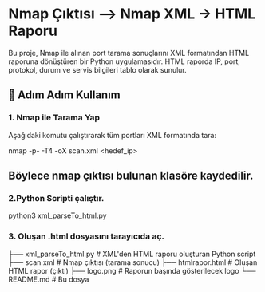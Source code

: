 # Nmap Çıktısı –> Nmap XML  → HTML Raporu

Bu proje, Nmap ile alınan port tarama sonuçlarını XML formatından HTML raporuna dönüştüren bir Python uygulamasıdır. HTML raporda IP, port, protokol, durum ve servis bilgileri tablo olarak sunulur.

## 🧪 Adım Adım Kullanım

### 1. Nmap ile Tarama Yap
Aşağıdaki komutu çalıştırarak tüm portları XML formatında tara:

nmap -p- -T4 -oX scan.xml <hedef_ip>

## Böylece nmap çıktısı bulunan klasöre kaydedilir.

### 2.Python Scripti çalıştır.

python3 xml_parseTo_html.py

### 3. Oluşan .html dosyasını tarayıcıda aç.


├──  xml_parseTo_html.py # XML'den HTML raporu oluşturan Python script
├── scan.xml             # Nmap çıktısı (tarama sonucu)
├── htmlrapor.html       # Oluşan HTML rapor (çıktı)
├── logo.png             # Raporun başında gösterilecek logo
└── README.md            # Bu dosya
